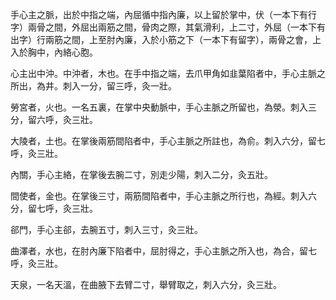 手心主之脈，出於中指之端，內屈循中指內廉，以上留於掌中，伏（一本下有行字）兩骨之間，外屈出兩筋之間，骨肉之際，其氣滑利，上二寸，外屈（一本下有出字）行兩筋之間，上至肘內廉，入於小筋之下（一本下有留字），兩骨之會，上入於胸中，內絡心胞。

心主出中沖。中沖者，木也。在手中指之端，去爪甲角如韭葉陷者中，手心主脈之所出，為井。刺入一分，留三呼，灸一壯。

勞宮者，火也。一名五裏，在掌中央動脈中，手心主脈之所留也，為滎。刺入三分，留六呼，灸三壯。

大陵者，土也。在掌後兩筋間陷者中，手心主脈之所註也，為俞。刺入六分，留七呼，灸三壯。

內關，手心主絡，在掌後去腕二寸，別走少陽，刺入二分，灸五壯。

間使者，金也。在掌後三寸，兩筋間陷者中，手心主脈之所行也，為經。刺入六分，留七呼，灸三壯。

郤門，手心主郤，去腕五寸，刺入三寸，灸三壯。

曲澤者，水也，在肘內廉下陷者中，屈肘得之，手心主脈之所入也，為合，留七呼，灸三壯。

天泉，一名天溫，在曲腋下去臂二寸，舉臂取之，刺入六分，灸三壯。